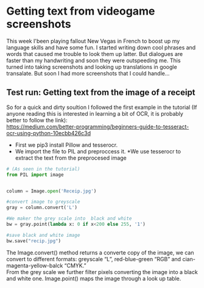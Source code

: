 # Getting text from videogame screenshots

This week I'been playing fallout New Vegas in French to boost up my language skills and have some fun.
I started writing down cool phrases and words that caused me trouble to look them up latter. But dialogues are faster than my handwriting and soon they were outspeeding me. This turned into taking screenshots and looking up translations in google transalate. But soon I had more screenshots that I could handle...

## Test run: Getting text from the image of a receipt
So for a quick and dirty soultion I followed the first example in the tutorial (If anyone reading this is interested in learning a bit of OCR, it is probably better to follow the link):\
https://medium.com/better-programming/beginners-guide-to-tesseract-ocr-using-python-10ecbb426c3d 

* First we pip3 install Pillow and tesserocr.
* We import the file to PIL and preproccess it.
*We use tesserocr to extract the text from the preprocesed image

```python
# (As seen in the tutorial)
from PIL import image


column = Image.open('Receip.jpg')

#convert image to greyscale
gray = column.convert('L')

#We maker the grey scale into  black and white
bw = gray.point(lambda x: 0 if x<200 else 255, '1')

#save black and white image
bw.save("recip.jpg")
```

The Image.convert() method returns a converte copy of the image, we can convert to different formats: greyscale “L”, red-blue-green “RGB” and cian-magenta-yellow-balck “CMYK.” \
From the grey scale we further filter pixels converting the image into a black and white one. Image.point() maps the image through a look up table.




